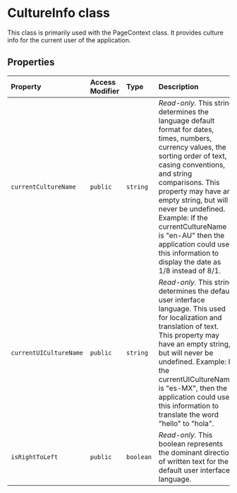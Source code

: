 # CultureInfo class







This class is primarily used with the PageContext class. It provides culture info for the current user of the application.



## Properties

| Property	   | Access Modifier | Type	| Description|
|:-------------|:----|:-------|:-----------|
|`currentCultureName`     | `public` | `string` | _Read-only._ This string determines the language default format for dates, times, numbers, currency values, the sorting order of text, casing conventions, and string comparisons. This property may have an empty string, but will never be undefined. Example: If the currentCultureName is "en-AU" then the application could use this information to display the date as 1/8 instead of 8/1. |
|`currentUICultureName`     | `public` | `string` | _Read-only._ This string determines the default user interface language. This used for localization and translation of text. This property may have an empty string, but will never be undefined. Example: If the currentUICultureName is "es-MX", then the application could use this information to translate the word "hello" to "hola". |
|`isRightToLeft`     | `public` | `boolean` | _Read-only._ This boolean represents the dominant direction of written text for the default user interface language. |







